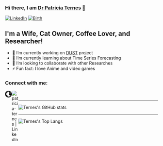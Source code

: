 ### Hi there, I am [Dr Patricia Ternes][personal-url] 👋

[![LinkedIn][linkedin-shield]][linkedin-url] [![Birth][birth-shield]][birth-url]

## I'm a Wife, Cat Owner, Coffee Lover, and Researcher!

- 🔭 I’m currently working on [DUST][dust-url] project
- 🌱 I’m currently learning about Time Series Forecasting
- 👯 I’m looking to collaborate with other Researches
- ⚡ Fun fact: I love Anime and video games

### Connect with me:


[<img align="left" alt="homepage" width="22px" src="https://raw.githubusercontent.com/iconic/open-iconic/master/svg/globe.svg" />][personal-url]
[<img align="left" alt="patricia-ternes | LinkedIn" width="22px" src="https://cdn.jsdelivr.net/npm/simple-icons@v3/icons/linkedin.svg"/>][linkedin-url]
<br/>

---

![Ternes's GitHub stats](https://github-readme-stats.vercel.app/api?username=patricia-ternes&count_private=true)

---

![Ternes's Top Langs](https://github-readme-stats.vercel.app/api/top-langs/?username=patricia-ternes&layout=compact)

<!-- personal links -->
[personal-url]: https://patricia-ternes.github.io/
[linkedin-url]: https://linkedin.com/in/patricia-ternes/
[birth-url]: https://goo.gl/maps/PT8PHegHVqW9C4rJ6
<!-- professional links -->
[dust-url]: https://dust.leeds.ac.uk/
<!-- shields links -->
[linkedin-shield]: https://img.shields.io/badge/LinkkedIn-🔗-99F4FB?style=for-the-badge&logo=linkedin&logoColor=99F4FB
[birth-shield]: https://img.shields.io/badge/Place_of_Birth-BRAZIL-FBFE9A?style=for-the-badge&logo=googlemaps&logoColor=FBFE9A
<!-- logo links -->
[site-logo]: https://raw.githubusercontent.com/iconic/open-iconic/master/svg/globe.svg
